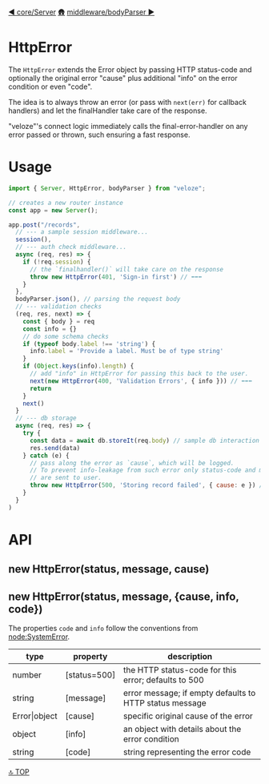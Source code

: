 [◀︎ core/Server](../core/Server.md)
[🛖](../index.md)
[middleware/bodyParser ▶](../middleware/bodyParser.md)

# HttpError

The `HttpError` extends the Error object by passing HTTP status-code and
optionally the original error "cause" plus additional "info" on the error 
condition or even "code". 

The idea is to always throw an error (or pass with `next(err)` for callback
handlers) and let the finalHandler take care of the response.

"veloze"'s connect logic immediately calls the final-error-handler on any error
passed or thrown, such ensuring a fast response.

# Usage

```js
import { Server, HttpError, bodyParser } from "veloze";

// creates a new router instance
const app = new Server();

app.post("/records",
  // --- a sample session middleware...
  session(), 
  // --- auth check middleware...
  async (req, res) => { 
    if (!req.session) {
      // the `finalhandler()` will take care on the response
      throw new HttpError(401, 'Sign-in first') // ⬅︎⬅︎⬅︎
    }
  },
  bodyParser.json(), // parsing the request body
  // --- validation checks
  (req, res, next) => {
    const { body } = req
    const info = {}
    // do some schema checks
    if (typeof body.label !== 'string') {
      info.label = 'Provide a label. Must be of type string'
    }
    if (Object.keys(info).length) {
      // add "info" in HttpError for passing this back to the user. 
      next(new HttpError(400, 'Validation Errors', { info })) // ⬅︎⬅︎⬅︎
      return
    }
    next()
  }
  // --- db storage
  async (req, res) => {
    try {
      const data = await db.storeIt(req.body) // sample db interaction
      res.send(data)
    } catch (e) {
      // pass along the error as `cause`, which will be logged. 
      // To prevent info-leakage from such error only status-code and message 
      // are sent to user.
      throw new HttpError(500, 'Storing record failed', { cause: e }) // ⬅︎⬅︎⬅︎
    }
  }
)
```

# API

## new HttpError(status, message, cause)

## new HttpError(status, message, {cause, info, code})

The properties `code` and `info` follow the conventions from 
[node:SystemError](https://nodejs.org/docs/latest/api/errors.html#class-systemerror).

| type          | property      | description                                             |
| ------------- | ------------- | ------------------------------------------------------- |
| number        | \[status=500] | the HTTP status-code for this error; defaults to 500    |
| string        | \[message]    | error message; if empty defaults to HTTP status message |
| Error\|object | \[cause]      | specific original cause of the error                    |
| object        | \[info]       | an object with details about the error condition        |
| string        | \[code]       | string representing the error code                      |

[🔝 TOP](#top)
